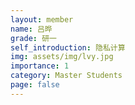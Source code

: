 ```yaml
---
layout: member
name: 吕晔
grade: 研一
self_introduction: 隐私计算
img: assets/img/lvy.jpg
importance: 1
category: Master Students
page: false
---
```


